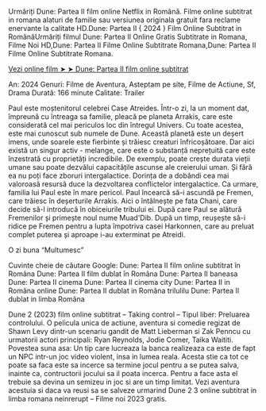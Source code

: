 Urmăriți Dune: Partea II film online Netflix in Română. Filme online subtitrat in romana alaturi de familie sau versiunea originala gratuit fara reclame enervante la calitate HD.Dune: Partea II { 2024 } Film Online Subtitrat in RomânăUrmăriți filmul Dune: Partea II Online Gratis Subtitrate in Romana, Filme Noi HD,Dune: Partea II Filme Online Subtitrate Romana,Dune: Partea II Filme Online Subtitrate Romana.

[Vezi online film ➤ ➤ Dune: Partea II film online subtitrat]( https://e3r.bestmovies31.stream/ro/movie/693134/)

An: 2024
Genuri: Filme de Aventura, Asteptam pe site, Filme de Actiune, Sf, Drama
Durată: 166 minute
Calitate: Trailer

Paul este moștenitorul celebrei Case Atreides. Într-o zi, la un moment dat, împreună cu întreaga sa familie, pleacă pe planeta Arrakis, care este considerată cel mai periculos loc din întregul Univers. Cu toate acestea, este mai cunoscut sub numele de Dune. Această planetă este un deșert imens, unde soarele este fierbinte și trăiesc creaturi înfricoșătoare. Dar aici există un singur activ - melange, care este o substanță neprețuită care este înzestrată cu proprietăți incredibile. De exemplu, poate crește durata vieții umane sau poate dezvălui capacitățile ascunse ale creierului uman. Și fără ea nu poți face zboruri intergalactice. Dorința de a dobândi cea mai valoroasă resursă duce la dezvoltarea conflictelor intergalactice. Ca urmare, familia lui Paul este în mare pericol. Paul încearcă să-i ascundă pe Fremen, care trăiesc în deșerturile Arrakis. Aici o întâlnește pe fata Chani, care decide să-l introducă în obiceiurile tribului ei. După care Paul se alătură Fremenilor și primește noul nume Muad'Dib. După un timp, reușește să-i ridice pe Fremen pentru a lupta împotriva casei Harkonnen, care au preluat complet puterea și aproape i-au exterminat pe Atreidi.

O zi buna “Multumesc”

Cuvinte cheie de căutare Google:
Dune: Partea II film online subtitrat în Româna
Dune: Partea II film dublat în Româna
Dune: Partea II baneasa
Dune: Partea II cinema
Dune: Partea II cinema city
Dune: Partea II in Româna online
Dune: Partea II dublat in Româna trilulilu
Dune: Partea II dublat in limba Româna

Dune 2 (2023) film online subtitrat – Taking control – Tipul liber: Preluarea controlului. O pelicula unica de actiune, aventura si comedie regizat de Shawn Levy dintr-un scenariu gandit de Matt Lieberman si Zak Penncu cu urmatorii actori principali: Ryan Reynolds, Jodie Comer, Taika Waititi. Povestea suna asa: Un tip care lucreaza la banca realizeaza ca este de fapt un NPC intr-un joc video violent, insa in lumea reala. Acesta stie ca tot ce poate sa faca este sa incerce sa termine jocul pentru a se putea salva, inainte ca, contructorii jocului sa il poata incerca. Pentru a face asta el trebuie sa devina un semizeu in joc si are un timp limitat. Vezi aventura acestuia si daca va reusi sa se salveze urmarind Dune 2 3 online subtitrat in limba romana neinrerupt – Filme noi 2023 gratis.
